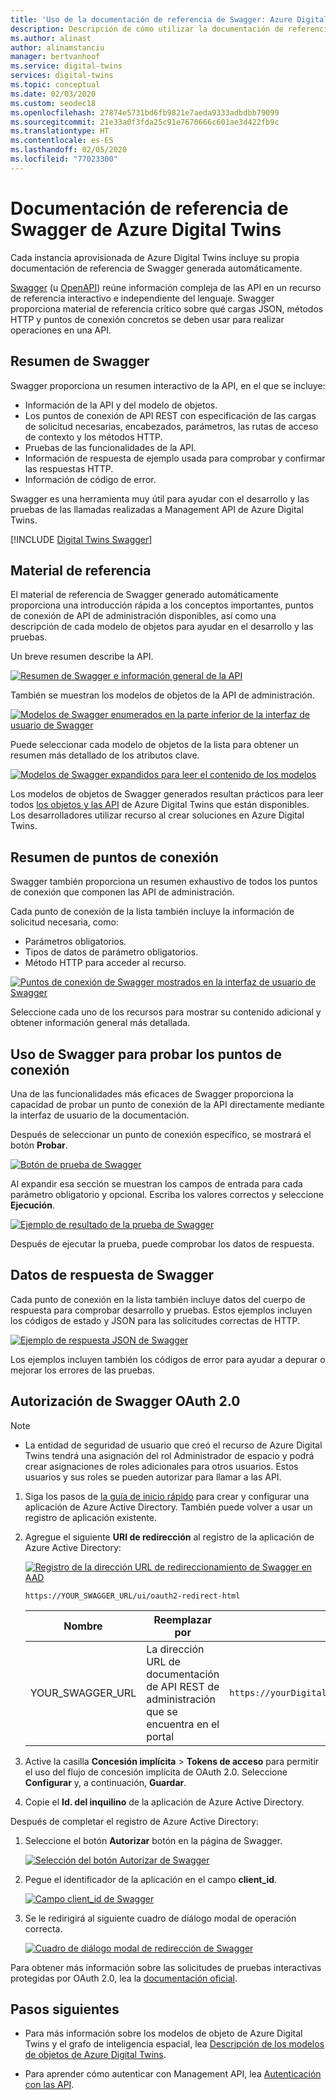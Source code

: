 ```yaml
---
title: 'Uso de la documentación de referencia de Swagger: Azure Digital Twins | Microsoft Docs'
description: Descripción de cómo utilizar la documentación de referencia de Swagger de Azure Digital Twins | Microsoft Docs
ms.author: alinast
author: alinamstanciu
manager: bertvanhoof
ms.service: digital-twins
services: digital-twins
ms.topic: conceptual
ms.date: 02/03/2020
ms.custom: seodec18
ms.openlocfilehash: 27874e5731bd6fb9821e7aeda9333adbdbb79099
ms.sourcegitcommit: 21e33a0f3fda25c91e7670666c601ae3d422fb9c
ms.translationtype: HT
ms.contentlocale: es-ES
ms.lasthandoff: 02/05/2020
ms.locfileid: "77023300"
---
```

# <a name="azure-digital-twins-swagger-reference-documentation"></a>Documentación de referencia de Swagger de Azure Digital Twins

Cada instancia aprovisionada de Azure Digital Twins incluye su propia documentación de referencia de Swagger generada automáticamente.

[Swagger](https://swagger.io/) (u [OpenAPI](https://www.openapis.org/)) reúne información compleja de las API en un recurso de referencia interactivo e independiente del lenguaje. Swagger proporciona material de referencia crítico sobre qué cargas JSON, métodos HTTP y puntos de conexión concretos se deben usar para realizar operaciones en una API.

## <a name="swagger-summary"></a>Resumen de Swagger

Swagger proporciona un resumen interactivo de la API, en el que se incluye:

* Información de la API y del modelo de objetos.
* Los puntos de conexión de API REST con especificación de las cargas de solicitud necesarias, encabezados, parámetros, las rutas de acceso de contexto y los métodos HTTP.
* Pruebas de las funcionalidades de la API.
* Información de respuesta de ejemplo usada para comprobar y confirmar las respuestas HTTP.
* Información de código de error.

Swagger es una herramienta muy útil para ayudar con el desarrollo y las pruebas de las llamadas realizadas a Management API de Azure Digital Twins.

[!INCLUDE [Digital Twins Swagger](../../includes/digital-twins-swagger.md)]

## <a name="reference-material"></a>Material de referencia

El material de referencia de Swagger generado automáticamente proporciona una introducción rápida a los conceptos importantes, puntos de conexión de API de administración disponibles, así como una descripción de cada modelo de objetos para ayudar en el desarrollo y las pruebas.

Un breve resumen describe la API.

[![Resumen de Swagger e información general de la API](media/how-to-use-swagger/swagger-management-top-img.png)](media/how-to-use-swagger/swagger-management-top-img.png#lightbox)

También se muestran los modelos de objetos de la API de administración.

[![Modelos de Swagger enumerados en la parte inferior de la interfaz de usuario de Swagger](media/how-to-use-swagger/swagger-management-models-img.png)](media/how-to-use-swagger/swagger-management-models-img.png#lightbox)

Puede seleccionar cada modelo de objetos de la lista para obtener un resumen más detallado de los atributos clave.

[![Modelos de Swagger expandidos para leer el contenido de los modelos](media/how-to-use-swagger/swagger-management-model-img.png)](media/how-to-use-swagger/swagger-management-model-img.png#lightbox)

Los modelos de objetos de Swagger generados resultan prácticos para leer todos [los objetos y las API](./concepts-objectmodel-spatialgraph.md) de Azure Digital Twins que están disponibles. Los desarrolladores utilizar recurso al crear soluciones en Azure Digital Twins.

## <a name="endpoint-summary"></a>Resumen de puntos de conexión

Swagger también proporciona un resumen exhaustivo de todos los puntos de conexión que componen las API de administración.

Cada punto de conexión de la lista también incluye la información de solicitud necesaria, como:

* Parámetros obligatorios.
* Tipos de datos de parámetro obligatorios.
* Método HTTP para acceder al recurso.

[![Puntos de conexión de Swagger mostrados en la interfaz de usuario de Swagger](media/how-to-use-swagger/swagger-management-endpoints-img.png)](media/how-to-use-swagger/swagger-management-endpoints-img.png#lightbox)

Seleccione cada uno de los recursos para mostrar su contenido adicional y obtener información general más detallada.

## <a name="use-swagger-to-test-endpoints"></a>Uso de Swagger para probar los puntos de conexión

Una de las funcionalidades más eficaces de Swagger proporciona la capacidad de probar un punto de conexión de la API directamente mediante la interfaz de usuario de la documentación.

Después de seleccionar un punto de conexión específico, se mostrará el botón **Probar**.

[![Botón de prueba de Swagger](media/how-to-use-swagger/swagger-management-try-img.png)](media/how-to-use-swagger/swagger-management-try-img.png#lightbox)

Al expandir esa sección se muestran los campos de entrada para cada parámetro obligatorio y opcional. Escriba los valores correctos y seleccione **Ejecución**.

[![Ejemplo de resultado de la prueba de Swagger](media/how-to-use-swagger/swagger-management-tried-img.png)](media/how-to-use-swagger/swagger-management-tried-img.png#lightbox)

Después de ejecutar la prueba, puede comprobar los datos de respuesta.

## <a name="swagger-response-data"></a>Datos de respuesta de Swagger

Cada punto de conexión en la lista también incluye datos del cuerpo de respuesta para comprobar desarrollo y pruebas. Estos ejemplos incluyen los códigos de estado y JSON para las solicitudes correctas de HTTP.

[![Ejemplo de respuesta JSON de Swagger](media/how-to-use-swagger/swagger-management-response-img.png)](media/how-to-use-swagger/swagger-management-response-img.png#lightbox)

Los ejemplos incluyen también los códigos de error para ayudar a depurar o mejorar los errores de las pruebas.

## <a name="swagger-oauth-20-authorization"></a>Autorización de Swagger OAuth 2.0

> [!NOTE]
> * La entidad de seguridad de usuario que creó el recurso de Azure Digital Twins tendrá una asignación del rol Administrador de espacio y podrá crear asignaciones de roles adicionales para otros usuarios. Estos usuarios y sus roles se pueden autorizar para llamar a las API.

1. Siga los pasos de [la guía de inicio rápido](quickstart-view-occupancy-dotnet.md#set-permissions-for-your-app) para crear y configurar una aplicación de Azure Active Directory. También puede volver a usar un registro de aplicación existente.

1. Agregue el siguiente **URI de redirección** al registro de la aplicación de Azure Active Directory:

    [![Registro de la dirección URL de redireccionamiento de Swagger en AAD](media/how-to-use-swagger/swagger-aad-redirect-url-registration.png)](media/how-to-use-swagger/swagger-aad-redirect-url-registration.png#lightbox)

    ```plaintext
    https://YOUR_SWAGGER_URL/ui/oauth2-redirect-html
    ```
    | Nombre  | Reemplazar por | Ejemplo |
    |---------|---------|---------|
    | YOUR_SWAGGER_URL | La dirección URL de documentación de API REST de administración que se encuentra en el portal  | `https://yourDigitalTwinsName.yourLocation.azuresmartspaces.net/management/swagger` |

1. Active la casilla **Concesión implícita** > **Tokens de acceso** para permitir el uso del flujo de concesión implícita de OAuth 2.0. Seleccione **Configurar** y, a continuación, **Guardar**.

1. Copie el **Id. del inquilino** de la aplicación de Azure Active Directory.

Después de completar el registro de Azure Active Directory:

1. Seleccione el botón **Autorizar** botón en la página de Swagger.

    [![Selección del botón Autorizar de Swagger](media/how-to-use-swagger/swagger-select-authorize-btn.png)](media/how-to-use-swagger/swagger-select-authorize-btn.png#lightbox)

1. Pegue el identificador de la aplicación en el campo **client_id**.

    [![Campo client_id de Swagger](media/how-to-use-swagger/swagger-auth-form.png)](media/how-to-use-swagger/swagger-auth-form.png#lightbox)

1. Se le redirigirá al siguiente cuadro de diálogo modal de operación correcta.

    [![Cuadro de diálogo modal de redirección de Swagger](media/how-to-use-swagger/swagger-auth-redirect-img.png)](media/how-to-use-swagger/swagger-auth-redirect-img.png#lightbox)

Para obtener más información sobre las solicitudes de pruebas interactivas protegidas por OAuth 2.0, lea la [documentación oficial](https://swagger.io/docs/specification/authentication/oauth2/).

## <a name="next-steps"></a>Pasos siguientes

- Para más información sobre los modelos de objeto de Azure Digital Twins y el grafo de inteligencia espacial, lea [Descripción de los modelos de objetos de Azure Digital Twins](./concepts-objectmodel-spatialgraph.md).

- Para aprender cómo autenticar con Management API, lea [Autenticación con las API](./security-authenticating-apis.md).
